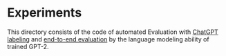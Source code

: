 # Experiments

This directory consists of the code of automated Evaluation with [ChatGPT labeling](./chatgpt-labelling/README.md) and [end-to-end evaluation](./gpt2-trainer/README.md) by the language modeling ability of trained GPT-2.